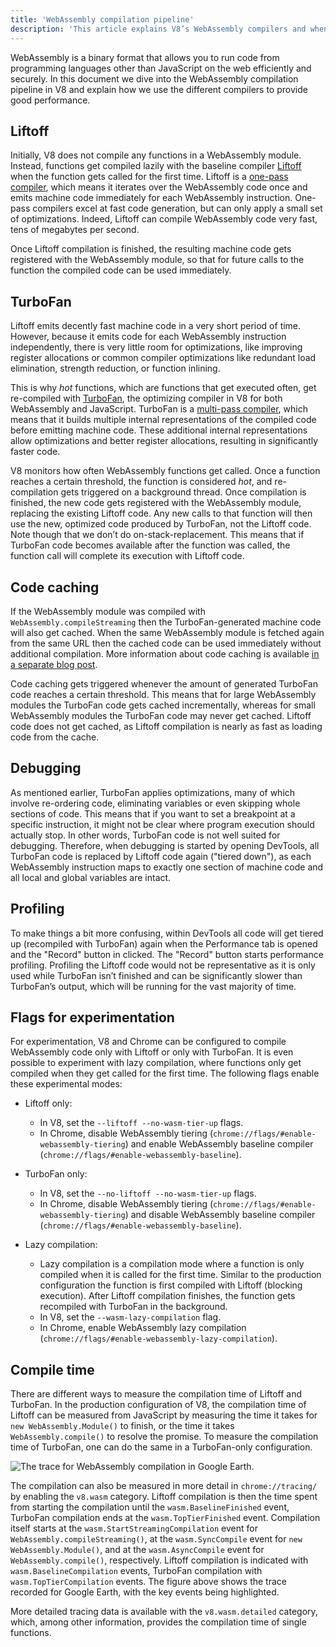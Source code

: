 ```yaml
---
title: 'WebAssembly compilation pipeline'
description: 'This article explains V8’s WebAssembly compilers and when they compile WebAssembly code.'
---
```


WebAssembly is a binary format that allows you to run code from programming languages other than JavaScript on the web efficiently and securely. In this document we dive into the WebAssembly compilation pipeline in V8 and explain how we use the different compilers to provide good performance.

## Liftoff

Initially, V8 does not compile any functions in a WebAssembly module. Instead, functions get compiled lazily with the baseline compiler [Liftoff](/blog/liftoff) when the function gets called for the first time. Liftoff is a [one-pass compiler](https://en.wikipedia.org/wiki/One-pass_compiler), which means it iterates over the WebAssembly code once and emits machine code immediately for each WebAssembly instruction. One-pass compilers excel at fast code generation, but can only apply a small set of optimizations. Indeed, Liftoff can compile WebAssembly code very fast, tens of megabytes per second.

Once Liftoff compilation is finished, the resulting machine code gets registered with the WebAssembly module, so that for future calls to the function the compiled code can be used immediately.

## TurboFan

Liftoff emits decently fast machine code in a very short period of time. However, because it emits code for each WebAssembly instruction independently, there is very little room for optimizations, like improving register allocations or common compiler optimizations like redundant load elimination, strength reduction, or function inlining.

This is why _hot_ functions, which are functions that get executed often, get re-compiled with [TurboFan](/docs/turbofan), the optimizing compiler in V8 for both WebAssembly and JavaScript. TurboFan is a [multi-pass compiler](https://en.wikipedia.org/wiki/Multi-pass_compiler), which means that it builds multiple internal representations of the compiled code before emitting machine code. These additional internal representations allow optimizations and better register allocations, resulting in significantly faster code.

V8 monitors how often WebAssembly functions get called. Once a function reaches a certain threshold, the function is considered _hot_, and re-compilation gets triggered on a background thread. Once compilation is finished, the new code gets registered with the WebAssembly module, replacing the existing Liftoff code. Any new calls to that function will then use the new, optimized code produced by TurboFan, not the Liftoff code. Note though that we don’t do on-stack-replacement. This means that if TurboFan code becomes available after the function was called, the function call will complete its execution with Liftoff code.

## Code caching

If the WebAssembly module was compiled with `WebAssembly.compileStreaming` then the TurboFan-generated machine code will also get cached. When the same WebAssembly module is fetched again from the same URL then the cached code can be used immediately without additional compilation. More information about code caching is available [in a separate blog post](/blog/wasm-code-caching).

Code caching gets triggered whenever the amount of generated TurboFan code reaches a certain threshold. This means that for large WebAssembly modules the TurboFan code gets cached incrementally, whereas for small WebAssembly modules the TurboFan code may never get cached. Liftoff code does not get cached, as Liftoff compilation is nearly as fast as loading code from the cache.

## Debugging

As mentioned earlier, TurboFan applies optimizations, many of which involve re-ordering code, eliminating variables or even skipping whole sections of code. This means that if you want to set a breakpoint at a specific instruction, it might not be clear where program execution should actually stop. In other words, TurboFan code is not well suited for debugging. Therefore, when debugging is started by opening DevTools, all TurboFan code is replaced by Liftoff code again ("tiered down"), as each WebAssembly instruction maps to exactly one section of machine code and all local and global variables are intact.

## Profiling

To make things a bit more confusing, within DevTools all code will get tiered up (recompiled with TurboFan) again when the Performance tab is opened and the "Record" button in clicked. The "Record" button starts performance profiling. Profiling the Liftoff code would not be representative as it is only used while TurboFan isn’t finished and can be significantly slower than TurboFan’s output, which will be running for the vast majority of time.

## Flags for experimentation

For experimentation, V8 and Chrome can be configured to compile WebAssembly code only with Liftoff or only with TurboFan. It is even possible to experiment with lazy compilation, where functions only get compiled when they get called for the first time. The following flags enable these experimental modes:

- Liftoff only:
    - In V8, set the `--liftoff --no-wasm-tier-up` flags.
    - In Chrome, disable WebAssembly tiering (`chrome://flags/#enable-webassembly-tiering`) and enable WebAssembly baseline compiler (`chrome://flags/#enable-webassembly-baseline`).

- TurboFan only:
    - In V8, set the `--no-liftoff --no-wasm-tier-up` flags.
    - In Chrome, disable WebAssembly tiering (`chrome://flags/#enable-webassembly-tiering`) and disable WebAssembly baseline compiler (`chrome://flags/#enable-webassembly-baseline`).

- Lazy compilation:
    - Lazy compilation is a compilation mode where a function is only compiled when it is called for the first time. Similar to the production configuration the function is first compiled with Liftoff (blocking execution). After Liftoff compilation finishes, the function gets recompiled with TurboFan in the background.
    - In V8, set the `--wasm-lazy-compilation` flag.
    - In Chrome, enable WebAssembly lazy compilation (`chrome://flags/#enable-webassembly-lazy-compilation`).

## Compile time

There are different ways to measure the compilation time of Liftoff and TurboFan. In the production configuration of V8, the compilation time of Liftoff can be measured from JavaScript by measuring the time it takes for `new WebAssembly.Module()` to finish, or the time it takes `WebAssembly.compile()` to resolve the promise. To measure the compilation time of TurboFan, one can do the same in a TurboFan-only configuration.

![The trace for WebAssembly compilation in [Google Earth](https://earth.google.com/web).](/_img/wasm-compilation-pipeline/trace.svg)

The compilation can also be measured in more detail in `chrome://tracing/` by enabling the `v8.wasm` category. Liftoff compilation is then the time spent from starting the compilation until the `wasm.BaselineFinished` event, TurboFan compilation ends at the `wasm.TopTierFinished` event. Compilation itself starts at the `wasm.StartStreamingCompilation` event for `WebAssembly.compileStreaming()`, at the `wasm.SyncCompile` event for `new WebAssembly.Module()`, and at the `wasm.AsyncCompile` event for `WebAssembly.compile()`, respectively. Liftoff compilation is indicated with `wasm.BaselineCompilation` events, TurboFan compilation with `wasm.TopTierCompilation` events. The figure above shows the trace recorded for Google Earth, with the key events being highlighted.

More detailed tracing data is available with the `v8.wasm.detailed` category, which, among other information, provides the compilation time of single functions.
